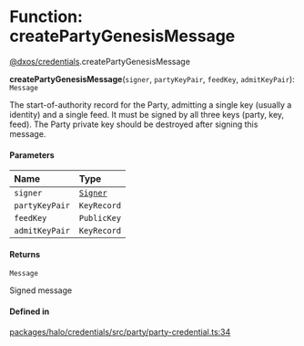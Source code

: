 # Function: createPartyGenesisMessage

[@dxos/credentials](../modules/dxos_credentials.md).createPartyGenesisMessage

**createPartyGenesisMessage**(`signer`, `partyKeyPair`, `feedKey`, `admitKeyPair`): `Message`

The start-of-authority record for the Party, admitting a single key (usually a identity) and a single feed.
It must be signed by all three keys (party, key, feed).
The Party private key should be destroyed after signing this message.

#### Parameters

| Name | Type |
| :------ | :------ |
| `signer` | [`Signer`](../interfaces/dxos_credentials.Signer.md) |
| `partyKeyPair` | `KeyRecord` |
| `feedKey` | `PublicKey` |
| `admitKeyPair` | `KeyRecord` |

#### Returns

`Message`

Signed message

#### Defined in

[packages/halo/credentials/src/party/party-credential.ts:34](https://github.com/dxos/dxos/blob/db8188dae/packages/halo/credentials/src/party/party-credential.ts#L34)
